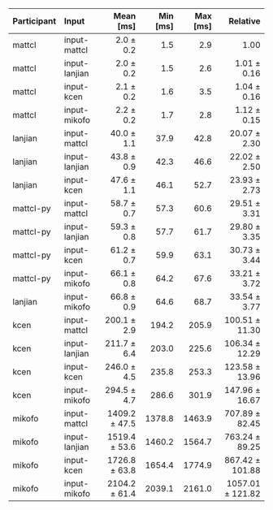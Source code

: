 | Participant | Input | Mean [ms] | Min [ms] | Max [ms] | Relative |
|:---|:---|---:|---:|---:|---:|
| mattcl | input-mattcl | 2.0 ± 0.2 | 1.5 | 2.9 | 1.00 |
| mattcl | input-lanjian | 2.0 ± 0.2 | 1.5 | 2.6 | 1.01 ± 0.16 |
| mattcl | input-kcen | 2.1 ± 0.2 | 1.6 | 3.5 | 1.04 ± 0.16 |
| mattcl | input-mikofo | 2.2 ± 0.2 | 1.7 | 2.8 | 1.12 ± 0.15 |
| lanjian | input-mattcl | 40.0 ± 1.1 | 37.9 | 42.8 | 20.07 ± 2.30 |
| lanjian | input-lanjian | 43.8 ± 0.9 | 42.3 | 46.6 | 22.02 ± 2.50 |
| lanjian | input-kcen | 47.6 ± 1.1 | 46.1 | 52.7 | 23.93 ± 2.73 |
| mattcl-py | input-mattcl | 58.7 ± 0.7 | 57.3 | 60.6 | 29.51 ± 3.31 |
| mattcl-py | input-lanjian | 59.3 ± 0.8 | 57.7 | 61.7 | 29.80 ± 3.35 |
| mattcl-py | input-kcen | 61.2 ± 0.7 | 59.9 | 63.1 | 30.73 ± 3.44 |
| mattcl-py | input-mikofo | 66.1 ± 0.8 | 64.2 | 67.6 | 33.21 ± 3.72 |
| lanjian | input-mikofo | 66.8 ± 0.9 | 64.6 | 68.7 | 33.54 ± 3.77 |
| kcen | input-mattcl | 200.1 ± 2.9 | 194.2 | 205.9 | 100.51 ± 11.30 |
| kcen | input-lanjian | 211.7 ± 6.4 | 203.0 | 225.6 | 106.34 ± 12.29 |
| kcen | input-kcen | 246.0 ± 4.5 | 235.8 | 253.3 | 123.58 ± 13.96 |
| kcen | input-mikofo | 294.5 ± 4.7 | 286.6 | 301.9 | 147.96 ± 16.67 |
| mikofo | input-mattcl | 1409.2 ± 47.5 | 1378.8 | 1463.9 | 707.89 ± 82.45 |
| mikofo | input-lanjian | 1519.4 ± 53.6 | 1460.2 | 1564.7 | 763.24 ± 89.25 |
| mikofo | input-kcen | 1726.8 ± 63.8 | 1654.4 | 1774.9 | 867.42 ± 101.88 |
| mikofo | input-mikofo | 2104.2 ± 61.4 | 2039.1 | 2161.0 | 1057.01 ± 121.82 |
